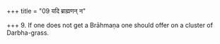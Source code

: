 +++
title = "09 यदि ब्राह्मणन् न"

+++
9. If one does not get a Brāhmaṇa one should offer on a cluster of Darbha-grass. 
